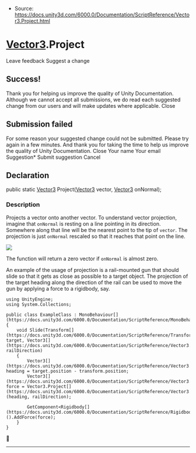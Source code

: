 * Source: https://docs.unity3d.com/6000.0/Documentation/ScriptReference/Vector3.Project.html

#  [Vector3](https://docs.unity3d.com/6000.0/Documentation/ScriptReference/Vector3.html).Project
Leave feedback
Suggest a change
## Success!
Thank you for helping us improve the quality of Unity Documentation. Although we cannot accept all submissions, we do read each suggested change from our users and will make updates where applicable.
Close
## Submission failed
For some reason your suggested change could not be submitted. Please <a>try again</a> in a few minutes. And thank you for taking the time to help us improve the quality of Unity Documentation.
Close
Your name Your email Suggestion* Submit suggestion
Cancel
## Declaration
public static [Vector3](https://docs.unity3d.com/6000.0/Documentation/ScriptReference/Vector3.html) Project([Vector3](https://docs.unity3d.com/6000.0/Documentation/ScriptReference/Vector3.html) vector, [Vector3](https://docs.unity3d.com/6000.0/Documentation/ScriptReference/Vector3.html) onNormal); 
### Description
Projects a vector onto another vector.
To understand vector projection, imagine that `onNormal` is resting on a line pointing in its direction. Somewhere along that line will be the nearest point to the tip of `vector`. The projection is just `onNormal` rescaled so that it reaches that point on the line.  
  
![](https://docs.unity3d.com/6000.0/Documentation/StaticFiles/ScriptRefImages/Vec3ProjectDiagram.png)  
  
The function will return a zero vector if `onNormal` is almost zero.  
  
An example of the usage of projection is a rail-mounted gun that should slide so that it gets as close as possible to a target object. The projection of the target heading along the direction of the rail can be used to move the gun by applying a force to a rigidbody, say.
```
using UnityEngine;
using System.Collections;  
  
public class ExampleClass : MonoBehaviour[](https://docs.unity3d.com/6000.0/Documentation/ScriptReference/MonoBehaviour.html)
{
    void Slide(Transform[](https://docs.unity3d.com/6000.0/Documentation/ScriptReference/Transform.html) target, Vector3[](https://docs.unity3d.com/6000.0/Documentation/ScriptReference/Vector3.html) railDirection)
    {
        Vector3[](https://docs.unity3d.com/6000.0/Documentation/ScriptReference/Vector3.html) heading = target.position - transform.position;
        Vector3[](https://docs.unity3d.com/6000.0/Documentation/ScriptReference/Vector3.html) force = Vector3.Project[](https://docs.unity3d.com/6000.0/Documentation/ScriptReference/Vector3.Project.html)(heading, railDirection);  
  
        GetComponent<Rigidbody[](https://docs.unity3d.com/6000.0/Documentation/ScriptReference/Rigidbody.html)>().AddForce(force);
    }
}

```

* * *
